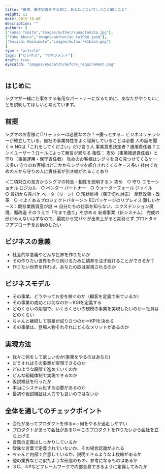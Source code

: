```yaml
---
title: "要求、要件定義をする前に、あなたについてしつこく聞くこと"
weight: 11
date: 2019-10-06
description: ""
authors: [
["Sunao Tomita","images/author/sunaotomita.jpg"],
["Yuka Abuno","images/author/yu_ka1984.jpeg"],
["Keiichi Hashimoto","images/author/k1hash.png"]
]
type : "article"
tags: ["ビジネス", "マネジメント"]
draft: true
eyecatch: "images/eyecatch/before_requirement.png"
---
```


## はじめに

シグマが一緒に仕事をする有用なパートナーになるために、あなたがやりたいことを説明してほしいと考えています。

## 前提
シグマのお客様にITリテラシーは必要なのか？→靄っとする…
ビジネスリテラシーが確立している、自社の事業特性をよく理解していることは必要
人の話を聞く⇒ NGは「これをしてください」だけ言う人
事業意思決定者？運用責任者？エンドユーザー？ロールによって発言が異なる
相性：
攻め（事業推進責任者）と守り（事業運用・保守責任者）
攻めのお客様はシグマを自ら見つけてくるケース多い
守りのお客様はどこかからシグマを紹介されてくるケース多い
社内で攻めの人から守りの人に責任者が引き継がれることあり

＜二項対立の見方からシグマの特長・相性を説明する＞
攻め　○
守り
エモーショナル
ロジカル　○
ベンダー
パートナー　○
ウォーターフォール
ジャイル　○
最初から完パケ
ベータ（リーン）○
現状維持（保守切れ対応）
業務改善・改革　○
＜よくあるプロジェクトパターン＞
ECパッケージのリプレイス
難しいケース：既存業務資産が謎 ⇒ 自分たちの仕事を知らない、エクステンション魔境、魔改造
そのうえで「今まで通り」を求める
新規事業（新システム）
完成の形がみえないはずなので、最初から完パケが出来上がると期待せず
プロトタイプアプローチをお勧めしたい

## ビジネスの意義

- 社会的な意義やどんな世界を作りたいか
- その作りたい世界を作り続けるために情熱を注ぎ続けることができるか？
- 作りたい世界を作れば、あなたの欲は実現されるのか

## ビジネスモデル

- その事業、どうやってお金を稼ぐのか（顧客を定義で来ているか）
- その事業の成功とは何なのか＝KGIを定義する
- どのくらいの期間で、いくらくらいの規模の事業を実現したいのか＝社員はどのくらい
- ちゃんと継続して事業が成り立つのか＝KPIを決める
- その事業は、登場人物それぞれにどんなメリットがあるのか

## 実現方法

- 我々に何をして欲しいのか(事業をやるのはあなた)
- どうすればその事業が実現できるのか
- どのような段階で進めていくのか
- どんな組織体制で実現できるのか
- 仮説検証を行ったか
- 本当にシステム化する必要があるのか
- 最初や仮説検証は人力でも良いのではないか

## 全体を通してのチェックポイント

- 会社があってプロダクトを作る×＝何をやるか迷走しやすい
- プロダクトがあって会社がある○＝このプロダクトを作りたいから会社を立ち上げる
- 言葉の定義はしっかりしているか
- 曖昧な言葉で定義されていないか、その場合認識がぶれる
- ちゃんと内部で合意しているか、説明できるような１枚絵があるか
- 他の業界などに似たような形態のもの、参考になるものはあるか
- ３C、４Pなどフレームワークで内部合意できるように定義してみたか
